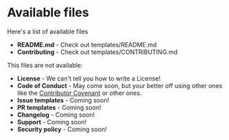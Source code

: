 # Available files

Here's a list of available files

- **README.md** - Check out templates/README.md
- **Contributing** - Check out templates/CONTRIBUTING.md

This files are not available:

- **License** - We can't tell you how to write a License!
- **Code of Conduct** - May come soon, but your better off using other ones like
  the [Contributor Covenant](https://www.contributor-covenant.org/) or other ones.
- **Issue templates** - Coming soon!
- **PR templates** - Coming soon!
- **Changelog** - Coming soon!
- **Support** - Coming soon!
- **Security policy** - Coming soon!
